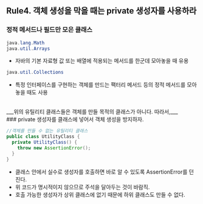 ## Rule4. 객체 생성을 막을 때는 private 생성자를 사용하라


### 정적 메서드나 필드만 모은 클래스
```JAVA
java.lang.Math
java.util.Arrays
```
- 자바의 기본 자료형 값 또는 배열에 적용되는 메서드를 한군데 모아놓을 때 유용


```JAVA
java.util.Collections
```
- 특정 인터페이스를 구현하는 객체를 만드는 팩터리 메서드 등의 정적 메서드를 모아놓을 때도 사용

<br>
___위의 유틸리티 클래스들은 객체를 만들 목적의 클래스가 아니다. 따라서,___
<br>
### private 생성자를 클래스에 넣어서 객체 생성을 방지하자.

```JAVA
//객체를 만들 수 없는 유틸리티 클래스
public class UtilityClass {
  private UtilityClass() {
    throw new AssertionError();
  }
}
```

- 클래스 안에서 실수로 생성자를 호출하면 바로 알 수 있도록 AssertionError를 던진다.
- 위 코드가 명시적이지 않으므로 주석을 달아두는 것이 바람직.
- 호출 가능한 생성자가 상위 클래스에 없기 때문에 하위 클래스도 만들 수 없다.
